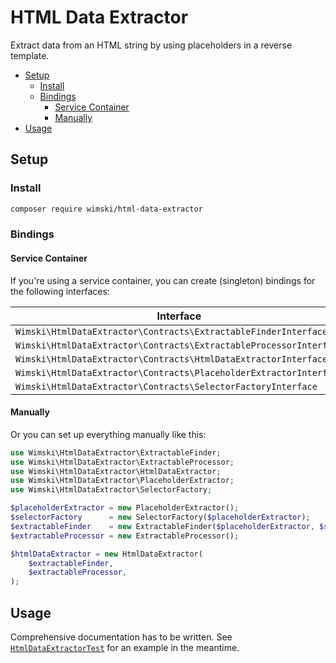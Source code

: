 # HTML Data Extractor

Extract data from an HTML string by using placeholders in a reverse template.

* [Setup](#setup)
  * [Install](#install)
  * [Bindings](#bindings)
    * [Service Container](#service-container)
    * [Manually](#manually)
* [Usage](#usage)

## Setup

### Install

```bash
composer require wimski/html-data-extractor
```

### Bindings

#### Service Container

If you're using a service container, you can create (singleton) bindings for the following interfaces:

| Interface                                                          | Concrete                                        |
|--------------------------------------------------------------------|-------------------------------------------------|
| `Wimski\HtmlDataExtractor\Contracts\ExtractableFinderInterface`    | `Wimski\HtmlDataExtractor\ExtractableFinder`    |
| `Wimski\HtmlDataExtractor\Contracts\ExtractableProcessorInterface` | `Wimski\HtmlDataExtractor\ExtractableProcessor` |
| `Wimski\HtmlDataExtractor\Contracts\HtmlDataExtractorInterface`    | `Wimski\HtmlDataExtractor\HtmlDataExtractor`    |
| `Wimski\HtmlDataExtractor\Contracts\PlaceholderExtractorInterface` | `Wimski\HtmlDataExtractor\PlaceholderExtractor` |
| `Wimski\HtmlDataExtractor\Contracts\SelectorFactoryInterface`      | `Wimski\HtmlDataExtractor\SelectorFactory`      |

#### Manually

Or you can set up everything manually like this:

```php
use Wimski\HtmlDataExtractor\ExtractableFinder;
use Wimski\HtmlDataExtractor\ExtractableProcessor;
use Wimski\HtmlDataExtractor\HtmlDataExtractor;
use Wimski\HtmlDataExtractor\PlaceholderExtractor;
use Wimski\HtmlDataExtractor\SelectorFactory;

$placeholderExtractor = new PlaceholderExtractor();
$selectorFactory      = new SelectorFactory($placeholderExtractor);
$extractableFinder    = new ExtractableFinder($placeholderExtractor, $selectorFactory);
$extractableProcessor = new ExtractableProcessor();

$htmlDataExtractor = new HtmlDataExtractor(
    $extractableFinder,
    $extractableProcessor,
);
```

## Usage

Comprehensive documentation has to be written. See [`HtmlDataExtractorTest`](./tests/HtmlDataExtractorTest.php) for an example in the meantime.